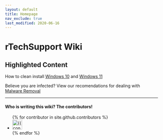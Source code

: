 ```yaml
---
layout: default
title: Homepage
nav_exclude: true
last_modified: 2020-06-16
---
```

# rTechSupport Wiki
## Highlighted Content
How to clean install [Windows 10]() and [Windows 11]()

Believe you are infected? View our recomendations for dealing with [Malware Removal]()

---
#### Who is writing this wiki? The contributors!

<ul class="list-style-none">
{% for contributor in site.github.contributors %}
  <li class="d-inline-block mr-1">
     <a href="{{ contributor.html_url }}"><img src="{{ contributor.avatar_url }}" width="32" height="32" alt="{{ contributor.login }}"/></a>
  </li>
{% endfor %}
</ul>
